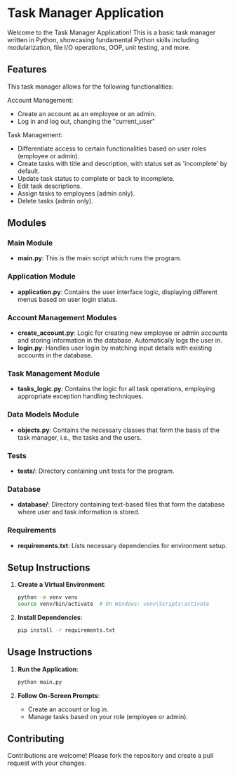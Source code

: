# Task Manager Application

Welcome to the Task Manager Application! This is a basic task manager written in Python, showcasing fundamental Python skills including modularization, file I/O operations, OOP, unit testing, and more.

## Features

This task manager allows for the following functionalities:

Account Management:
  - Create an account as an employee or an admin.
  - Log in and log out, changing the "current_user"

Task Management:
  - Differentiate access to certain functionalities based on user roles (employee or admin).
  - Create tasks with title and description, with status set as 'incomplete' by default.
  - Update task status to complete or back to incomplete.
  - Edit task descriptions.
  - Assign tasks to employees (admin only).
  - Delete tasks (admin only).

## Modules

### Main Module
- **main.py**: This is the main script which runs the program.

### Application Module
- **application.py**: Contains the user interface logic, displaying different menus based on user login status.

### Account Management Modules
- **create_account.py**: Logic for creating new employee or admin accounts and storing information in the database. Automatically logs the user in.
- **login.py**: Handles user login by matching input details with existing accounts in the database.

### Task Management Module
- **tasks_logic.py**: Contains the logic for all task operations, employing appropriate exception handling techniques.

### Data Models Module
- **objects.py**: Contains the necessary classes that form the basis of the task manager, i.e., the tasks and the users.

### Tests
- **tests/**: Directory containing unit tests for the program.

### Database
- **database/**: Directory containing text-based files that form the database where user and task information is stored.

### Requirements
- **requirements.txt**: Lists necessary dependencies for environment setup.

## Setup Instructions

1. **Create a Virtual Environment**:
    ```sh
    python -m venv venv
    source venv/bin/activate  # On Windows: venv\Scripts\activate
    ```

2. **Install Dependencies**:
    ```sh
    pip install -r requirements.txt
    ```

## Usage Instructions

1. **Run the Application**:
    ```sh
    python main.py
    ```

2. **Follow On-Screen Prompts**:
    - Create an account or log in.
    - Manage tasks based on your role (employee or admin).

## Contributing

Contributions are welcome! Please fork the repository and create a pull request with your changes.
